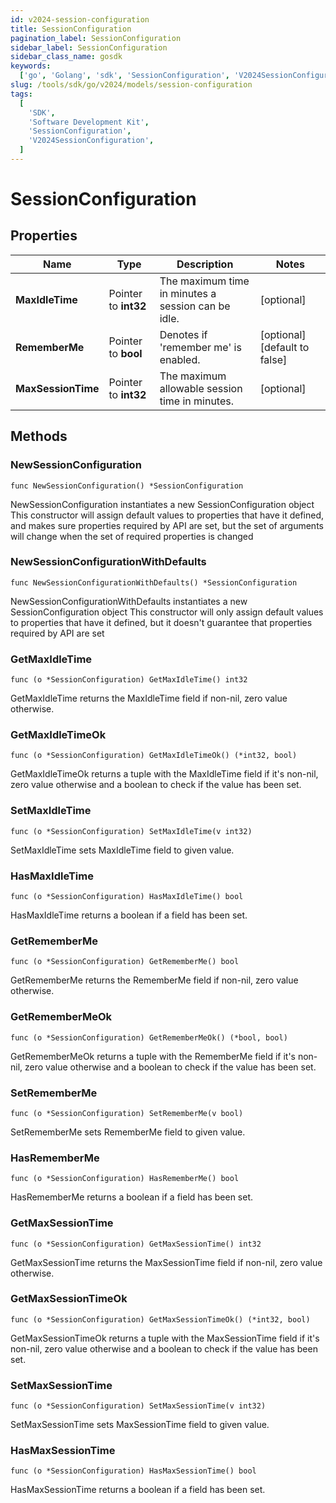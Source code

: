 ```yaml
---
id: v2024-session-configuration
title: SessionConfiguration
pagination_label: SessionConfiguration
sidebar_label: SessionConfiguration
sidebar_class_name: gosdk
keywords:
  ['go', 'Golang', 'sdk', 'SessionConfiguration', 'V2024SessionConfiguration']
slug: /tools/sdk/go/v2024/models/session-configuration
tags:
  [
    'SDK',
    'Software Development Kit',
    'SessionConfiguration',
    'V2024SessionConfiguration',
  ]
---
```


# SessionConfiguration

## Properties

| Name | Type | Description | Notes |
| --- | --- | --- | --- |
| **MaxIdleTime** | Pointer to **int32** | The maximum time in minutes a session can be idle. | [optional] |
| **RememberMe** | Pointer to **bool** | Denotes if 'remember me' is enabled. | [optional] [default to false] |
| **MaxSessionTime** | Pointer to **int32** | The maximum allowable session time in minutes. | [optional] |

## Methods

### NewSessionConfiguration

`func NewSessionConfiguration() *SessionConfiguration`

NewSessionConfiguration instantiates a new SessionConfiguration object This constructor will assign default values to properties that have it defined, and makes sure properties required by API are set, but the set of arguments will change when the set of required properties is changed

### NewSessionConfigurationWithDefaults

`func NewSessionConfigurationWithDefaults() *SessionConfiguration`

NewSessionConfigurationWithDefaults instantiates a new SessionConfiguration object This constructor will only assign default values to properties that have it defined, but it doesn't guarantee that properties required by API are set

### GetMaxIdleTime

`func (o *SessionConfiguration) GetMaxIdleTime() int32`

GetMaxIdleTime returns the MaxIdleTime field if non-nil, zero value otherwise.

### GetMaxIdleTimeOk

`func (o *SessionConfiguration) GetMaxIdleTimeOk() (*int32, bool)`

GetMaxIdleTimeOk returns a tuple with the MaxIdleTime field if it's non-nil, zero value otherwise and a boolean to check if the value has been set.

### SetMaxIdleTime

`func (o *SessionConfiguration) SetMaxIdleTime(v int32)`

SetMaxIdleTime sets MaxIdleTime field to given value.

### HasMaxIdleTime

`func (o *SessionConfiguration) HasMaxIdleTime() bool`

HasMaxIdleTime returns a boolean if a field has been set.

### GetRememberMe

`func (o *SessionConfiguration) GetRememberMe() bool`

GetRememberMe returns the RememberMe field if non-nil, zero value otherwise.

### GetRememberMeOk

`func (o *SessionConfiguration) GetRememberMeOk() (*bool, bool)`

GetRememberMeOk returns a tuple with the RememberMe field if it's non-nil, zero value otherwise and a boolean to check if the value has been set.

### SetRememberMe

`func (o *SessionConfiguration) SetRememberMe(v bool)`

SetRememberMe sets RememberMe field to given value.

### HasRememberMe

`func (o *SessionConfiguration) HasRememberMe() bool`

HasRememberMe returns a boolean if a field has been set.

### GetMaxSessionTime

`func (o *SessionConfiguration) GetMaxSessionTime() int32`

GetMaxSessionTime returns the MaxSessionTime field if non-nil, zero value otherwise.

### GetMaxSessionTimeOk

`func (o *SessionConfiguration) GetMaxSessionTimeOk() (*int32, bool)`

GetMaxSessionTimeOk returns a tuple with the MaxSessionTime field if it's non-nil, zero value otherwise and a boolean to check if the value has been set.

### SetMaxSessionTime

`func (o *SessionConfiguration) SetMaxSessionTime(v int32)`

SetMaxSessionTime sets MaxSessionTime field to given value.

### HasMaxSessionTime

`func (o *SessionConfiguration) HasMaxSessionTime() bool`

HasMaxSessionTime returns a boolean if a field has been set.

